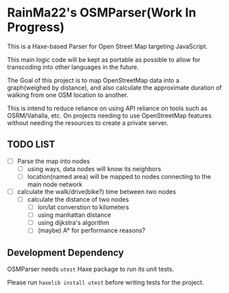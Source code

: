 # RainMa22's OSMParser(Work In Progress)

This is a Haxe-based Parser for Open Street Map targeting JavaScript.

This main logic code will be kept as portable as possible to allow for transcoding into other languages in the future.

The Goal of this project is to map OpenStreetMap data into a graph(weighed by distance), and also calculate the approximate duration of walking from one OSM location to another.

This is intend to reduce reliance on using API reliance on tools such as OSRM/Vahalla, etc. On projects needing to use OpenStreetMap features without needing the resources to create a private server.

## TODO LIST
- [ ] Parse the map into nodes
    - [ ] using ways, data nodes will know its neighbors
    - [ ] location(named area) will be mapped to nodes connecting to the main node network
- [ ] calculate the walk/drive(bike?) time between two nodes
    - [ ] calculate the distance of two nodes
        - [ ] lon/lat converstion to kilometers
        - [ ] using manhattan distance
        - [ ] using dijkstra's algorithm
        - [ ] (maybe) A* for performance reasons?

## Development Dependency
OSMParser needs ``utest`` Haxe package to run its unit tests.

Please run `haxelib install utest` before writing tests for the project.